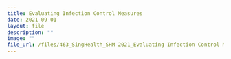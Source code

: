 ```yaml
---
title: Evaluating Infection Control Measures
date: 2021-09-01
layout: file
description: ""
image: ""
file_url: /files/463_SingHealth_SHM 2021_Evaluating Infection Control Measures_CMBD.pdf
---
```

